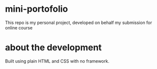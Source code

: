 # mini-portofolio
This repo is my personal project, developed on behalf my submission for online course

# about the development
Built using plain HTML and CSS with no framework.  
